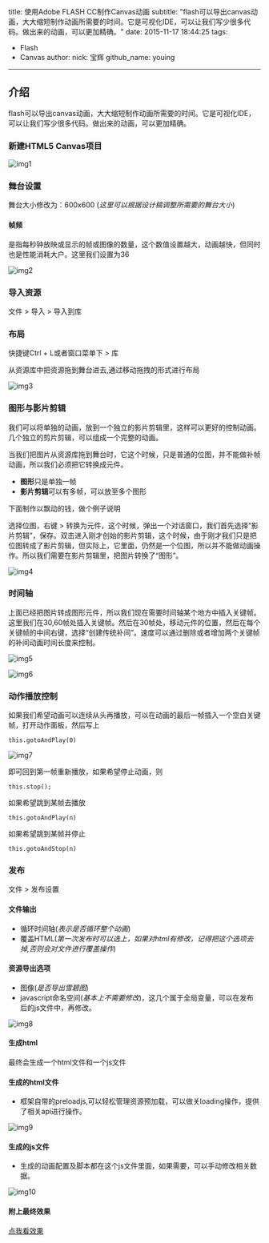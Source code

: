 title: 使用Adobe FLASH CC制作Canvas动画
subtitle: "flash可以导出canvas动画，大大缩短制作动画所需要的时间。它是可视化IDE，可以让我们写少很多代码。做出来的动画，可以更加精确。"
date: 2015-11-17 18:44:25
tags:
  - Flash
  - Canvas
author:
  nick: 宝辉
  github_name: youing

---


## 介绍

flash可以导出canvas动画，大大缩短制作动画所需要的时间。它是可视化IDE，可以让我们写少很多代码。做出来的动画，可以更加精确。

### 新建HTML5 Canvas项目

![img1](http://b.gengshu.net/doc/flash/img/1.png)

### 舞台设置

舞台大小修改为：600x600 (_这里可以根据设计稿调整所需要的舞台大小_)

#### 帧频

是指每秒钟放映或显示的帧或图像的数量，这个数值设置越大，动画越快，但同时也是性能消耗大户。这里我们设置为36

![img2](http://b.gengshu.net/doc/flash/img/2.png)

### 导入资源

文件 > 导入 > 导入到库

### 布局

快捷键Ctrl + L或者窗口菜单下 > 库

从资源库中把资源拖到舞台进去,通过移动拖拽的形式进行布局

![img3](http://b.gengshu.net/doc/flash/img/3.png)

### 图形与影片剪辑

我们可以将单独的动画，放到一个独立的影片剪辑里，这样可以更好的控制动画。几个独立的剪片剪辑，可以组成一个完整的动画。

当我们把图片从资源库拖到舞台时，它这个时候，只是普通的位图，并不能做补帧动画，所以我们必须把它转换成元件。

* **图形**只是单独一帧
* **影片剪辑**可以有多帧，可以放至多个图形

下面制作以飘动的钱，做个例子说明

选择位图，右键 > 转换为元件，这个时候，弹出一个对话窗口，我们首先选择“影片剪辑”，保存。双击进入刚才创始的影片剪辑，这个时候，由于刚才我们只是把位图转成了影片剪辑，但实际上，它里面，仍然是一个位图，所以并不能做动画操作。所以我们需要在影片剪辑里，把图片转换了“图形”。

![img4](http://b.gengshu.net/doc/flash/img/4.png)

### 时间轴

上面已经把图片转成图形元件，所以我们现在需要时间轴某个地方中插入关键帧。这里我们在30,60帧处插入关键帧。然后在30帧处，移动元件的位置，然后在每个关键帧的中间右键，选择“创建传统补间”。速度可以通过删除或者增加两个关键帧的补间动画时间长度来控制。

![img5](http://b.gengshu.net/doc/flash/img/5.png)

![img6](http://b.gengshu.net/doc/flash/img/6.png)

### 动作播放控制

如果我们希望动画可以连续从头再播放，可以在动画的最后一帧插入一个空白关键帧，打开动作面板，然后写上

	this.gotoAndPlay(0)

![img7](http://b.gengshu.net/doc/flash/img/7.png)


即可回到第一帧重新播放，如果希望停止动画，则

	this.stop();

如果希望跳到某帧去播放

	this.gotoAndPlay(n)

如果希望跳到某帧并停止

	this.gotoAndStop(n)


### 发布

文件 > 发布设置

#### 文件输出

* 循环时间轴(_表示是否循环整个动画_)
* 覆盖HTML(_第一次发布时可以选上，如果对html有修改，记得把这个选项去掉,否则会对文件进行覆盖操作_)

#### 资源导出选项

* 图像(_是否导出雪碧图_)
* javascript命名空间(_基本上不需要修改_)，这几个属于全局变量，可以在发布后的js文件中，再修改。


![img8](http://b.gengshu.net/doc/flash/img/8.png)



#### 生成html

最终会生成一个html文件和一个js文件

#### 生成的html文件

* 框架自带的preloadjs,可以轻松管理资源预加载，可以做关loading操作，提供了相关api进行操作。

![img9](http://b.gengshu.net/doc/flash/img/9.png)

#### 生成的js文件

* 生成的动画配置及脚本都在这个js文件里面，如果需要，可以手动修改相关数据。

![img10](http://b.gengshu.net/doc/flash/img/10.png)


#### 附上最终效果

[点我看效果](http://b.gengshu.net/doc/flash/people.html)
 
